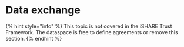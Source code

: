 # Data exchange

{% hint style="info" %}
This topic is not covered in the iSHARE Trust Framework. The dataspace is free to define agreements or remove this section.
{% endhint %}
